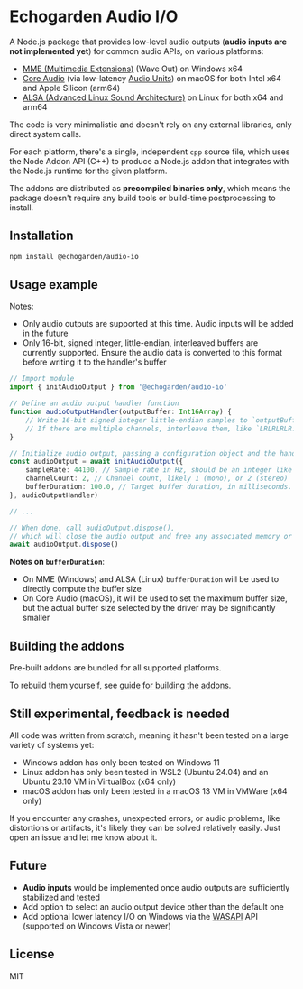 # Echogarden Audio I/O

A Node.js package that provides low-level audio outputs (**audio inputs are not implemented yet**) for common audio APIs, on various platforms:

* [MME (Multimedia Extensions)](https://en.wikipedia.org/wiki/Windows_legacy_audio_components) (Wave Out) on Windows x64
* [Core Audio](https://en.wikipedia.org/wiki/Core_Audio) (via low-latency [Audio Units](https://en.wikipedia.org/wiki/Audio_Units)) on macOS for both Intel x64 and Apple Silicon (arm64)
* [ALSA (Advanced Linux Sound Architecture)](https://en.wikipedia.org/wiki/Advanced_Linux_Sound_Architecture) on Linux for both x64 and arm64

The code is very minimalistic and doesn't rely on any external libraries, only direct system calls.

For each platform, there's a single, independent `cpp` source file, which uses the Node Addon API (C++) to produce a Node.js addon that integrates with the Node.js runtime for the given platform.

The addons are distributed as **precompiled binaries only**, which means the package doesn't require any build tools or build-time postprocessing to install.

## Installation

```sh
npm install @echogarden/audio-io
```

## Usage example

Notes:
* Only audio outputs are supported at this time. Audio inputs will be added in the future
* Only 16-bit, signed integer, little-endian, interleaved buffers are currently supported. Ensure the audio data is converted to this format before writing it to the handler's buffer

```ts
// Import module
import { initAudioOutput } from '@echogarden/audio-io'

// Define an audio output handler function
function audioOutputHandler(outputBuffer: Int16Array) {
    // Write 16-bit signed integer little-endian samples to `outputBuffer`.
    // If there are multiple channels, interleave them, like `LRLRLRLR..` for stereo.
}

// Initialize audio output, passing a configuration object and the handler
const audioOutput = await initAudioOutput({
    sampleRate: 44100, // Sample rate in Hz, should be an integer like 44100, 22050, 8000
    channelCount: 2, // Channel count, likely 1 (mono), or 2 (stereo)
    bufferDuration: 100.0, // Target buffer duration, in milliseconds. Defaults to 100.0
}, audioOutputHandler)

// ...

// When done, call audioOutput.dispose(),
// which will close the audio output and free any associated memory or handles.
await audioOutput.dispose()
```

**Notes on `bufferDuration`**:
* On MME (Windows) and ALSA (Linux) `bufferDuration` will be used to directly compute the buffer size
* On Core Audio (macOS), it will be used to set the maximum buffer size, but the actual buffer size selected by the driver may be significantly smaller

## Building the addons

Pre-built addons are bundled for all supported platforms.

To rebuild them yourself, see [guide for building the addons](docs/Building.md).

## Still experimental, feedback is needed

All code was written from scratch, meaning it hasn't been tested on a large variety of systems yet:

* Windows addon has only been tested on Windows 11
* Linux addon has only been tested in WSL2 (Ubuntu 24.04) and an Ubuntu 23.10 VM in VirtualBox (x64 only)
* macOS addon has only been tested in a macOS 13 VM in VMWare (x64 only)

If you encounter any crashes, unexpected errors, or audio problems, like distortions or artifacts, it's likely they can be solved relatively easily. Just open an issue and let me know about it.

## Future

* **Audio inputs** would be implemented once audio outputs are sufficiently stabilized and tested
* Add option to select an audio output device other than the default one
* Add optional lower latency I/O on Windows via the [WASAPI](https://en.wikipedia.org/wiki/Technical_features_new_to_Windows_Vista#Audio_stack_architecture) API (supported on Windows Vista or newer)

## License

MIT

